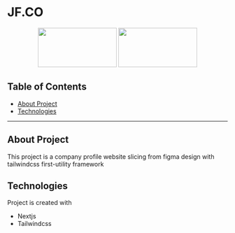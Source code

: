 # JF.CO


<p align="center">
    <img src="https://user-images.githubusercontent.com/46936229/153215761-c2713150-1ae4-4b83-a08e-f57d53ffd401.svg" height="90px" width="180px">  
    <img src="https://user-images.githubusercontent.com/46936229/153215796-1b35b457-7877-48ce-b541-a635790cd58c.svg" height="90px" width="180px">
</p>

## Table of Contents
- [About Project](#About-Project)
- [Technologies](#Technologies)
---


## About Project
This project is a company profile website slicing from figma design with
tailwindcss first-utility framework  

## Technologies
Project is created with

* Nextjs
* Tailwindcss
